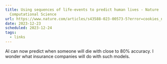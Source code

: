 ```yaml
---
title: Using sequences of life-events to predict human lives - Nature
  Computational Science
url: https://www.nature.com/articles/s43588-023-00573-5?error=cookies_not_supported&code=4d810ce8-a9a0-47fc-8728-ac17739f7413
date: 2023-12-23
scheduled: 2023-12-24
tags:
  - links
---
```


AI can now predict when someone will die with close to 80% accuracy. I wonder what insurance companies will do with such models.
